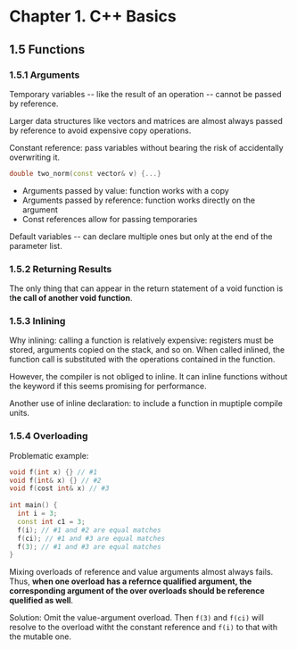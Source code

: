 # Chapter 1. C++ Basics

## 1.5 Functions

### 1.5.1 Arguments

Temporary variables -- like the result of an operation -- cannot be passed by reference.

Larger data structures like vectors and matrices are almost always passed by reference to avoid expensive copy operations.

Constant reference: pass variables without bearing the risk of accidentally overwriting it.

```c++
double two_norm(const vector& v) {...}
```

- Arguments passed by value: function works with a copy
- Arguments passed by reference: function works directly on the argument
- Const references allow for passing temporaries

Default variables -- can declare multiple ones but only at the end of the parameter list.

### 1.5.2 Returning Results

The only thing that can appear in the return statement of a void function is t**he call of another void function**. 

### 1.5.3 Inlining

Why inlining: calling a function is relatively expensive: registers must be stored, arguments copied on the stack, and so on. When called inlined, the function call is substituted with the operations contained in the function. 

However, the compiler is not obliged to inline. It can inline functions without the keyword if this seems promising for performance. 

Another use of inline declaration: to include a function in muptiple compile units. 

### 1.5.4 Overloading

Problematic example: 

```c++
void f(int x) {} // #1
void f(int& x) {} // #2
void f(cost int& x) // #3
  
int main() {
  int i = 3;
  const int c1 = 3;
  f(i); // #1 and #2 are equal matches
  f(ci); // #1 and #3 are equal matches
  f(3); // #1 and #3 are equal matches
}
```

Mixing overloads of reference and value arguments almost always fails. Thus, **when one overload has a refernce qualified argument, the corresponding argument of the over overloads should be reference quelified as well**. 

Solution: Omit the value-argument overload. Then `f(3)` and `f(ci)` will resolve to the overload witht the constant reference and `f(i)` to that with the mutable one. 